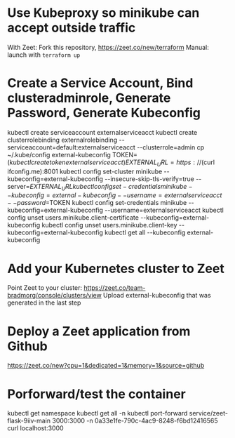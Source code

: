 

# Use Kubeproxy so minikube can accept outside traffic
With Zeet: Fork this repository, https://zeet.co/new/terraform
Manual: launch with `terraform up`

# Create a Service Account, Bind clusteradminrole, Generate Password, Generate Kubeconfig
kubectl create serviceaccount externalserviceacct
kubectl create clusterrolebinding externalrolebinding --serviceaccount=default:externalserviceacct --clusterrole=admin
cp ~/.kube/config external-kubeconfig
TOKEN=$(kubectl create token externalserviceacct)
EXTERNAL_URL=https://$(curl ifconfig.me):8001
kubectl config set-cluster minikube --kubeconfig=external-kubeconfig --insecure-skip-tls-verify=true --server=$EXTERNAL_URL
kubectl config set-credentials minikube --kubeconfig=external-kubeconfig --username=externalserviceacct --password=$TOKEN
kubectl config set-credentials minikube --kubeconfig=external-kubeconfig --username=externalserviceacct
kubectl config unset users.minikube.client-certificate  --kubeconfig=external-kubeconfig
kubectl config unset users.minikube.client-key --kubeconfig=external-kubeconfig
kubectl get all --kubeconfig external-kubeconfig


# Add your Kubernetes cluster to Zeet
Point Zeet to your cluster: https://zeet.co/team-bradmorg/console/clusters/view
Upload external-kubeconfig  that was generated in the last step

# Deploy a Zeet application from Github
https://zeet.co/new?cpu=1&dedicated=1&memory=1&source=github


# Porforward/test the container
kubectl get namespace
kubectl get all -n <namespace>
kubectl port-forward service/zeet-flask-9iiv-main 3000:3000 -n 0a33e1fe-790c-4ac9-8248-f6bd12416565
curl localhost:3000

